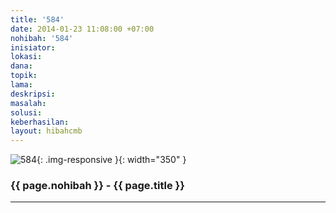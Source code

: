 ```yaml
---
title: '584'
date: 2014-01-23 11:08:00 +07:00
nohibah: '584'
inisiator: 
lokasi: 
dana: 
topik: 
lama: 
deskripsi: 
masalah: 
solusi: 
keberhasilan: 
layout: hibahcmb
---
```


![584](/static/img/hibahcmb/584.png){: .img-responsive }{: width="350" }

### {{ page.nohibah }} - {{ page.title }}

---
